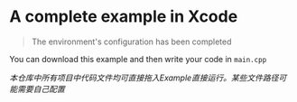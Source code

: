 # A complete example in Xcode

> The environment's configuration has been completed

You can download this example and then write your code in `main.cpp`

*本仓库中所有项目中代码文件均可直接拖入Example直接运行。某些文件路径可能需要自己配置*
